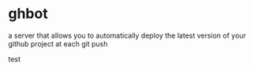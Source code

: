 ghbot
=====

a server that allows you to automatically deploy the latest version of your github project at each git push

test
